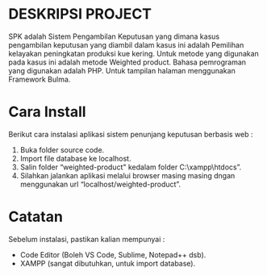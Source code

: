 # DESKRIPSI PROJECT
SPK adalah Sistem Pengambilan Keputusan yang dimana kasus pengambilan keputusan yang diambil dalam kasus ini adalah Pemilihan kelayakan peningkatan produksi kue kering. Untuk metode yang digunakan pada kasus ini adalah metode Weighted product.
Bahasa pemrograman yang digunakan adalah PHP. Untuk tampilan halaman menggunakan Framework Bulma.
# Cara Install
Berikut cara instalasi aplikasi sistem penunjang keputusan berbasis web :
1. Buka folder source code.
2. Import file database ke localhost.
3. Salin folder “weighted-product" kedalam folder C:\xampp\htdocs”.
4. Silahkan jalankan aplikasi melalui browser masing masing dngan menggunakan url “localhost/weighted-product”.
# Catatan
Sebelum instalasi, pastikan kalian mempunyai :
* Code Editor (Boleh VS Code, Sublime, Notepad++ dsb).
* XAMPP (sangat dibutuhkan, untuk import database).
